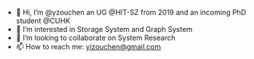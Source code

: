 - 👋 Hi, I’m @yzouchen an UG @HIT-SZ from 2019 and an incoming PhD student @CUHK
- 👀 I’m interested in Storage System and Graph System
- 💞️ I’m looking to collaborate on System Research
- 📫 How to reach me: yizouchen@gmail.com

<!---
yzouchen/yzouchen is a ✨ special ✨ repository because its `README.md` (this file) appears on your GitHub profile.
You can click the Preview link to take a look at your changes.
--->

